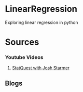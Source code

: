 # LinearRegression
Exploring linear regression in python
# Sources
### Youtube Videos 
1. [ StatQuest with Josh Starmer](https://youtu.be/7ArmBVF2dCs?si=40A_PSifL1pD5nEw "target='_blank'") 

## Blogs
